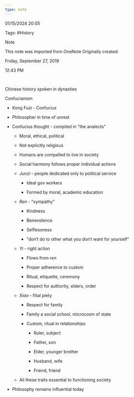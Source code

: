 ```yaml
---
type: note
---
```

01/15/2024 20:05

Tags: #History 

>[!note]
>This note was imported from OneNote 
>Originally created:
>
>Friday, September 27, 2019
>
>12:43 PM

 

Chinese history spoken in dynasties

Confucianism

-   Kong Fuzi - Confucius

-   Philosopher in time of unrest

-   Confucius thought - compiled in "the analects"

    -   Moral, ethical, political

    -   Not explicitly religious

    -   Humans are compelled to live in society

    -   Social harmony follows proper individual actions

    -   *Junzi* - people dedicated only to political service

        -   Ideal gov workers

        -   Formed by moral, academic education

    -   *Ren* - "sympathy"

        -   Kindness

        -   Benevolence

        -   Selflessness

        -   "don’t do to other what you don’t want for yourself"

    -   *Yi* - right action

        -   Flows from *ren*

        -   Proper adherence to custom

        -   Ritual, etiquette, ceremony

        -   Respect for authority, elders, order

    -   *Xiao* - filial piety

        -   Respect for family

        -   Family a social school, microcosm of state

        -   Custom, ritual in relationships

            -   Ruler, subject

            -   Father, son

            -   Elder, younger brother

            -   Husband, wife

            -   Friend, friend

    -   All these traits essential to functioning society

-   Philosophy remains influential today

